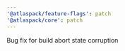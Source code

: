 ```yaml
---
'@atlaspack/feature-flags': patch
'@atlaspack/core': patch
---
```


Bug fix for build abort state corruption
